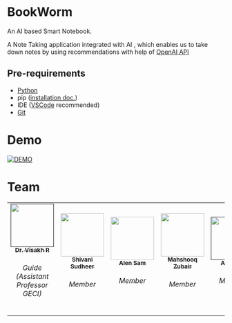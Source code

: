 # BookWorm
An AI based Smart Notebook.

A Note Taking application integrated with AI , which enables us to take down notes by using recommendations with help of [OpenAI API](https://openai.com/api/)

## Pre-requirements

- [Python](https://www.python.org/downloads/)
- pip ([installation doc.](https://pip.pypa.io/en/stable/installation/))
- IDE ([VSCode](https://code.visualstudio.com/) recommended)
- [Git](https://git-scm.com/download/win)

# Demo

[![DEMO](https://img.youtube.com/vi/SvYyD_LUJXo/0.jpg)](https://www.youtube.com/watch?v=SvYyD_LUJXo)

# Team

<table>
  <tr>
    <td align="center"><a href=""><img src="https://gecidukki.ac.in/faculty/96-SD2W.jpg" width="100px;" alt=""/><br /><sub><b>Dr. Visakh R</b></sub></a><br /><h6>Guide<br>(Assistant Professor GECI)</h6></td>
   <td align="center"><a href="https://github.com/Shivani-Sudheer"><img src="https://avatars.githubusercontent.com/Shivani-Sudheer?s=100" width="100px;" alt=""/><br /><sub><b>Shivani Sudheer​</b></sub></a><br /><h6>Member</h6></td>
   <td align="center"><a href="https://github.com/AlenSamAntony"><img src="https://avatars.githubusercontent.com/AlenSamAntony?s=100" width="100px;" alt=""/><br /><sub><b>Alen Sam​</b></sub></a><br /><h6>Member</h6></td>
   <td align="center"><a href="https://github.com/MQ-xz"><img src="https://avatars.githubusercontent.com/MQ-xz?s=100" width="100px;" alt=""/><br /><sub><b>Mahshooq Zubair​</b></sub></a><br /><h6>Member</h6></td>
   <td align="center"><a href=""><img src="https://avatars.githubusercontent.com/404?s=100" width="100px;" alt=""/><br /><sub><b>Aadith S​</b></sub></a><br /><h6>Member</h6></td>
</table>